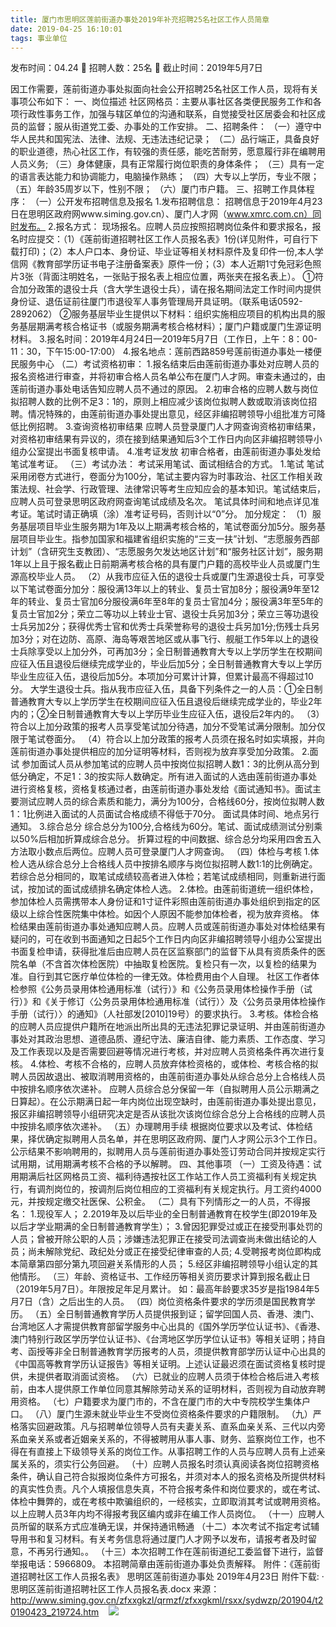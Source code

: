 ```yaml
---
title: 厦门市思明区莲前街道办事处2019年补充招聘25名社区工作人员简章
date: 2019-04-25 16:10:01
tags: 事业单位
---
```

发布时间：04.24   🌟   招聘人数：25名   🌈   截止时间：2019年5月7日
<!-- more -->
因工作需要，莲前街道办事处拟面向社会公开招聘25名社区工作人员，现将有关事项公布如下：
一、岗位描述
社区网格员：主要从事社区各类便民服务工作和各项行政性事务工作，加强与辖区单位的沟通和联系，自觉接受社区居委会和社区成员的监督；服从街道党工委、办事处的工作安排。
二、招聘条件：
（一）遵守中华人民共和国宪法、法律、法规、无违法违纪记录；
（二）品行端正，具备良好的职业道德，热心社区工作，有较强的责任感，能吃苦耐劳，愿意履行非在编聘用人员义务;
（三）身体健康，具有正常履行岗位职责的身体条件；
（三）具有一定的语言表达能力和协调能力，电脑操作熟练；
（四）大专以上学历，专业不限；
（五）年龄35周岁以下，性别不限；
（六）厦门市户籍。
三、招聘工作具体程序：
（一）公开发布招聘信息及报名
1.发布招聘信息：
招聘信息于2019年4月23日在思明区政府网www.siming.gov.cn）、厦门人才网（www.xmrc.com.cn）同时发布。
2.报名方式：
现场报名。应聘人员应按照招聘岗位条件和要求报名，报名时应提交：（1）《莲前街道招聘社区工作人员报名表》1份(详见附件，可自行下载打印)；（2）本人户口本、身份证、毕业证等相关材料原件及复印件一份,本人学信网《教育部学历证书电子注册备案表》原件一份；（3）本人近期1寸免冠彩色照片3张（背面注明姓名，一张贴于报名表上相应位置，两张夹在报名表上）。
①符合加分政策的退役士兵（含大学生退役士兵），请在报名期间法定工作时间内提供身份证、退伍证前往厦门市退役军人事务管理局开具证明。（联系电话0592-2892062）
②服务基层毕业生提供以下材料：组织实施相应项目的机构出具的服务基层期满考核合格证书（或服务期满考核合格材料）；厦门户籍或厦门生源证明材料。
3.报名时间：2019年4月24日—2019年5月7日（工作日，上午：8：00-11：30，下午15:00-17:00）
4.报名地点：莲前西路859号莲前街道办事处一楼便民服务中心
（二）考试资格初审：
1.报名结束后由莲前街道办事处对应聘人员的报名资格进行审查，并将初审合格人员名单公布在厦门人才网。审查未通过的，由莲前街道办事处电话告知应聘人员不通过的原因。
2.初审合格的应聘人数与岗位拟招聘人数的比例不足3：1的，原则上相应减少该岗位拟聘人数或取消该岗位招聘。情况特殊的，由莲前街道办事处提出意见，经区非编招聘领导小组批准方可降低比例招聘。
3.查询资格初审结果
应聘人员登录厦门人才网查询资格初审结果，对资格初审结果有异议的，须在接到结果通知后3个工作日内向区非编招聘领导小组办公室提出书面复核申请。
4.准考证发放
初审合格者，由莲前街道办事处发给笔试准考证。
（三）考试办法：
考试采用笔试、面试相结合的方式。
1.笔试
笔试采用闭卷方式进行，卷面分为100分，笔试主要内容为时事政治、社区工作相关政策法规、社会学、行政管理、法律常识等考生应知应会的基本知识。笔试结束后，应聘人员可登录思明区政府网查询笔试成绩及名次。
笔试具体时间和地点详见准考证。笔试时请正确填（涂）准考证号码，否则计以“0”分。
加分规定：
（1）服务基层项目毕业生服务期为1年及以上期满考核合格的，笔试卷面分加5分。服务基层项目毕业生。指参加国家和福建省组织实施的“三支一扶”计划、“志愿服务西部计划”（含研究生支教团）、“志愿服务欠发达地区计划”和“服务社区计划”，服务期1年以上且于报名截止日前期满考核合格的具有厦门户籍的高校毕业人员或厦门生源高校毕业人员。
（2）从我市应征入伍的退役士兵或厦门生源退役士兵，可享受以下笔试卷面分加分：服役满13年以上的转业、复员士官加8分；服役满9年至12年的转业、复员士官加6分服役满6年至8年的复员士官加4分；服役满3年至5年的复员士官加2分；荣立二等功以上转业士官、退役士兵另加3分；荣立三等功退役士兵另加2分；获得优秀士官和优秀士兵荣誉称号的退役士兵另加1分;伤残士兵另加3分；对在边防、高原、海岛等艰苦地区或从事飞行、舰艇工作5年以上的退役士兵除享受以上加分外，可再加3分；全日制普通教育大专以上学历学生在校期间应征入伍且退役后继续完成学业的，毕业后加5分；全日制普通教育大专以上学历毕业生应征入伍，退役后加5分。本项加分可累计计算，但累计最高不得超过10分。
大学生退役士兵。指从我市应征入伍，具备下列条件之一的人员：①全日制普通教育大专以上学历学生在校期间应征入伍且退役后继续完成学业的，毕业2年内的；②全日制普通教育大专以上学历毕业生应征入伍，退役后2年内的。
（3）符合以上加分政策的报考人员享受笔试加分待遇，加分不受笔试满分限制。加分仅限于笔试卷面分。
（4）符合以上加分政策的报考人员须在报名时如实填报，并向莲前街道办事处提供相应的加分证明等材料，否则视为放弃享受加分政策。
2.面试
参加面试人员从参加笔试的应聘人员中按岗位拟招聘人数1：3的比例从高分到低分确定，不足1：3的按实际人数确定。所有进入面试的人选由莲前街道办事处进行资格复核，资格复核通过者，由莲前街道办事处发给《面试通知书》。面试主要测试应聘人员的综合素质和能力，满分为100分，合格线60分，按岗位拟聘人数1：1比例进入面试的人员面试合格成绩不得低于70分。
面试具体时间、地点另行通知。
3.综合总分
综合总分为100分,合格线为60分。笔试、面试成绩测试分别乘以50%后相加折算成综合总分。
折算过程的中间数据、综合总分均采用四舍五入方法取小数点后两位。应聘人员可登录厦门人才网查询。
（四）体检与考核
1.体检人选从综合总分上合格线人员中按排名顺序与岗位拟招聘人数1:1的比例确定。若综合总分相同的，取笔试成绩较高者进入体检；若笔试成绩相同，则重新进行面试，按加试的面试成绩排名确定体检人选。
2.体检。由莲前街道统一组织体检，参加体检人员需携带本人身份证和1寸证件彩照由莲前街道办事处组织到指定的区级以上综合性医院集中体检。如因个人原因不能参加体检者，视为放弃资格。
体检结果由莲前街道办事处通知应聘人员。应聘人员或莲前街道办事处对体检结果有疑问的，可在收到书面通知之日起5个工作日内向区非编招聘领导小组办公室提出书面复检申请，获得批准后由应聘人员在区监察部门的监督下从具有资质条件的医院名单（不含首次体检医院）中抽取复检医院。复检只有一次，以复检的结果为准。自行到其它医疗单位体检的一律无效。体检费用由个人自理。
社区工作者体检参照《公务员录用体检通用标准（试行）》和《公务员录用体检操作手册（试行）》和《关于修订〈公务员录用体检通用标准（试行）〉及〈公务员录用体检操作手册（试行）〉的通知》（人社部发[2010]19号）的要求执行。
3.考核。体检合格的应聘人员应提供户籍所在地派出所出具的无违法犯罪记录证明、并由莲前街道办事处对其政治思想、道德品质、遵纪守法、廉洁自律、能力素质、工作态度、学习及工作表现以及是否需要回避等情况进行考核，并对应聘人员资格条件再次进行复核。
4.体检、考核不合格的，应聘人员放弃体检资格的，或体检、考核合格的拟聘人员因故退出、被取消聘用资格的，由莲前街道办事处从综合总分上合格线人员中按排名顺序依次递补。
应聘人员综合总分保留一年（自拟聘用人员公示期满之日算起）。在公示期满日起一年内岗位出现空缺时，由莲前街道办事处提出意见，报区非编招聘领导小组研究决定是否从该批次该岗位综合总分上合格线的应聘人员中按排名顺序依次递补。
（五）办理聘用手续
根据岗位要求以及考试、体检结果，择优确定拟聘用人员名单，并在思明区政府网、厦门人才网公示3个工作日。
公示结果不影响聘用的，拟聘用人员与莲前街道办事处签订劳动合同并按规定实行试用期，试用期满考核不合格的予以解聘。
四、其他事项
（一）工资及待遇：试用期满后社区网格员工资、福利待遇按社区工作站工作人员工资福利有关规定执行，有调剂岗位的，按调剂后岗位相应的工资福利有关规定执行。月工资约4000元，并按规定缴交社医保、公积金。
（二）具有下列情形之一的人员，不得报名：
1.现役军人；
2.2019年及以后毕业的全日制普通教育在校学生(即2019年及以后才学业期满的全日制普通教育学生）；
3.曾因犯罪受过或正在接受刑事处罚的人员；曾被开除公职的人员；涉嫌违法犯罪正在接受司法调查尚未做出结论的人员；尚未解除党纪、政纪处分或正在接受纪律审查的人员;
4.受聘报考岗位即构成本简章第四部分第九项回避关系情形的人员；
5.经区非编招聘领导小组认定的其他情形。
（三）年龄、资格证书、工作经历等相关资历要求计算到报名截止日（2019年5月7日）。年限按足年足月累计。
如：最高年龄要求35岁是指1984年5月7日（含）之后出生的人员。
（四）岗位资格条件要求的学历须是国民教育学历。
（五）全日制普通教育学历人员提供报到证；留学回国人员、香港、澳门、台湾地区人才需提供教育部留学服务中心出具的《国外学历学位认证书》、《香港、澳门特别行政区学历学位认证书》、《台湾地区学历学位认证书》等相关证明；持自考、函授等非全日制普通教育学历报考的人员，须提供教育部学历认证中心出具的《中国高等教育学历认证报告》等相关证明。上述认证最迟须在面试资格复核时提供，未提供者取消面试资格。
（六）已就业的应聘人员须于体检合格后进入考核前，由本人提供原工作单位同意其解除劳动关系的证明材料，否则视为自动放弃聘用资格。
（七）户籍要求为厦门市的，不含在厦门市的大中专院校学生集体户口。
（八）厦门生源未就业毕业生不受岗位资格条件要求的户籍限制。
（九）严格落实回避政策。凡与招聘单位领导人员有夫妻关系、直系血亲关系、三代以内旁系血亲关系或者近姻亲关系的，不得被聘用从事人事、财务、监察岗位工作，也不得在有直接上下级领导关系的岗位工作。从事招聘工作的人员与应聘人员有上述亲属关系的，须实行公务回避。
（十）应聘人员报名时须认真阅读各岗位招聘资格条件，确认自己符合拟报岗位条件方可报名，并须对本人的报名资格及所提供材料的真实性负责。凡个人填报信息失真，不符合报考条件和岗位要求的，或在考试、体检中舞弊的，或在考核中欺骗组织的，一经核实，立即取消其考试或聘用资格。以上应聘人员3年内均不得报考我区编内或非在编工作人员岗位。
（十一）应聘人员所留的联系方式应准确无误，并保持通讯畅通
（十二）本次考试不指定考试辅导用书和复习材料。有关考务信息将通过厦门人才网予以发布，请报考者及时留意，不再另行通知。。
（十三）本次招聘工作在莲前街道纪工委监督下进行，监督举报电话：5966809。
本招聘简章由莲前街道办事处负责解释。
附件：《莲前街道招聘社区工作人员报名表》
思明区莲前街道办事处
2019年4月23日
附件下载:
·思明区莲前街道招聘社区工作人员报名表.docx
来源：
http://www.siming.gov.cn/zfxxgkzl/qrmzf/zfxxgkml/rsxx/sydwzp/201904/t20190423_219724.htm
 
 ![](https://cdn.weiweiblog.cn/20181015134814.png)